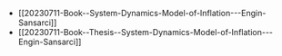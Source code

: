 
- [[20230711-Book--System-Dynamics-Model-of-Inflation---Engin-Sansarci]]
- [[20230711-Book--Thesis--System-Dynamics-Model-of-Inflation---Engin-Sansarci]]
